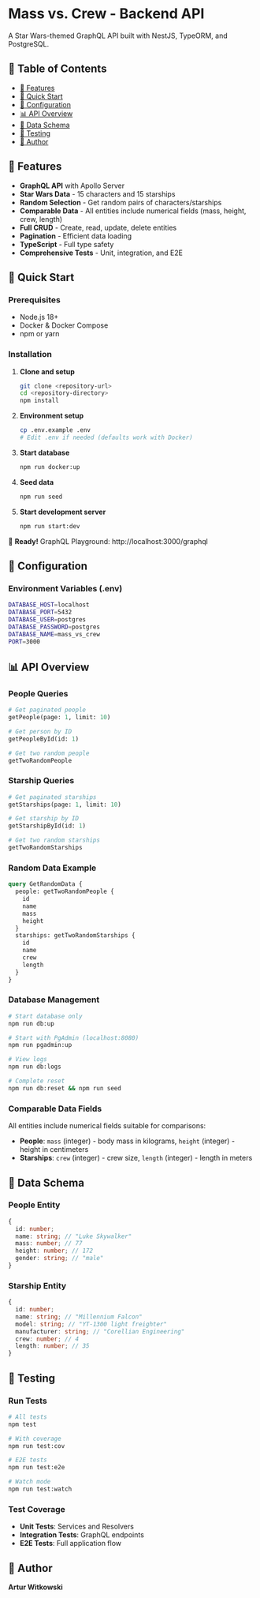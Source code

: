 # Mass vs. Crew - Backend API

A Star Wars-themed GraphQL API built with NestJS, TypeORM, and PostgreSQL.

## 📖 Table of Contents

- [🌟 Features](#🌟-features)
- [🚀 Quick Start](#🚀-quick-start)
- [🔧 Configuration](#🔧-configuration)
- [📊 API Overview](#📊-api-overview)
- [📝 Data Schema](#📝-data-schema)
- [🧪 Testing](#🧪-testing)
- [👤 Author](#👤-author)

## 🌟 Features

- **GraphQL API** with Apollo Server
- **Star Wars Data** - 15 characters and 15 starships
- **Random Selection** - Get random pairs of characters/starships
- **Comparable Data** - All entities include numerical fields (mass, height, crew, length)
- **Full CRUD** - Create, read, update, delete entities
- **Pagination** - Efficient data loading
- **TypeScript** - Full type safety
- **Comprehensive Tests** - Unit, integration, and E2E

## 🚀 Quick Start

### Prerequisites

- Node.js 18+
- Docker & Docker Compose
- npm or yarn

### Installation

1. **Clone and setup**

   ```bash
   git clone <repository-url>
   cd <repository-directory>
   npm install
   ```

2. **Environment setup**

   ```bash
   cp .env.example .env
   # Edit .env if needed (defaults work with Docker)
   ```

3. **Start database**

   ```bash
   npm run docker:up
   ```

4. **Seed data**

   ```bash
   npm run seed
   ```

5. **Start development server**
   ```bash
   npm run start:dev
   ```

🎉 **Ready!** GraphQL Playground: http://localhost:3000/graphql

## 🔧 Configuration

### Environment Variables (.env)

```bash
DATABASE_HOST=localhost
DATABASE_PORT=5432
DATABASE_USER=postgres
DATABASE_PASSWORD=postgres
DATABASE_NAME=mass_vs_crew
PORT=3000
```

## 📊 API Overview

### People Queries

```graphql
# Get paginated people
getPeople(page: 1, limit: 10)

# Get person by ID
getPeopleById(id: 1)

# Get two random people
getTwoRandomPeople
```

### Starship Queries

```graphql
# Get paginated starships
getStarships(page: 1, limit: 10)

# Get starship by ID
getStarshipById(id: 1)

# Get two random starships
getTwoRandomStarships
```

### Random Data Example

```graphql
query GetRandomData {
  people: getTwoRandomPeople {
    id
    name
    mass
    height
  }
  starships: getTwoRandomStarships {
    id
    name
    crew
    length
  }
}
```

### Database Management

```bash
# Start database only
npm run db:up

# Start with PgAdmin (localhost:8080)
npm run pgadmin:up

# View logs
npm run db:logs

# Complete reset
npm run db:reset && npm run seed
```

### Comparable Data Fields

All entities include numerical fields suitable for comparisons:

- **People**: `mass` (integer) - body mass in kilograms, `height` (integer) - height in centimeters
- **Starships**: `crew` (integer) - crew size, `length` (integer) - length in meters

## 📝 Data Schema

### People Entity

```typescript
{
  id: number;
  name: string; // "Luke Skywalker"
  mass: number; // 77
  height: number; // 172
  gender: string; // "male"
}
```

### Starship Entity

```typescript
{
  id: number;
  name: string; // "Millennium Falcon"
  model: string; // "YT-1300 light freighter"
  manufacturer: string; // "Corellian Engineering"
  crew: number; // 4
  length: number; // 35
}
```

## 🧪 Testing

### Run Tests

```bash
# All tests
npm test

# With coverage
npm run test:cov

# E2E tests
npm run test:e2e

# Watch mode
npm run test:watch
```

### Test Coverage

- **Unit Tests**: Services and Resolvers
- **Integration Tests**: GraphQL endpoints
- **E2E Tests**: Full application flow

## 👤 Author

**Artur Witkowski**
